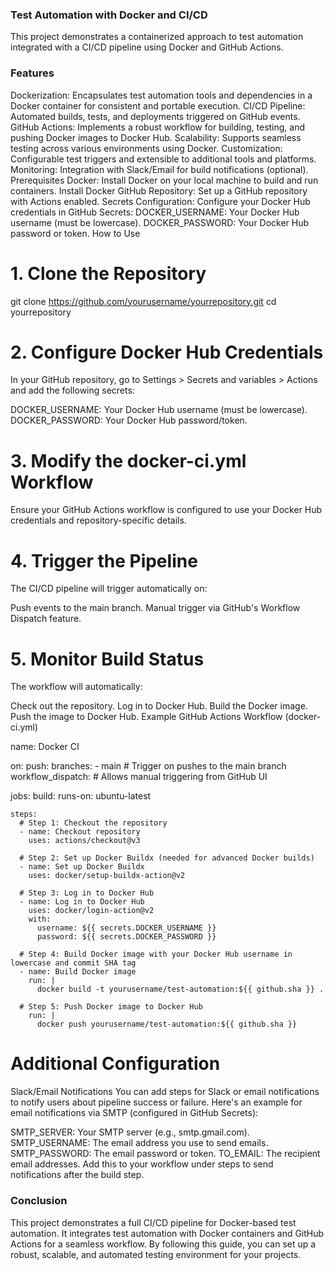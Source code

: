 ### Test Automation with Docker and CI/CD
This project demonstrates a containerized approach to test automation integrated with a CI/CD pipeline using Docker and GitHub Actions.

### Features
Dockerization: Encapsulates test automation tools and dependencies in a Docker container for consistent and portable execution.
CI/CD Pipeline: Automated builds, tests, and deployments triggered on GitHub events.
GitHub Actions: Implements a robust workflow for building, testing, and pushing Docker images to Docker Hub.
Scalability: Supports seamless testing across various environments using Docker.
Customization: Configurable test triggers and extensible to additional tools and platforms.
Monitoring: Integration with Slack/Email for build notifications (optional).
Prerequisites
Docker: Install Docker on your local machine to build and run containers.
Install Docker
GitHub Repository: Set up a GitHub repository with Actions enabled.
Secrets Configuration: Configure your Docker Hub credentials in GitHub Secrets:
DOCKER_USERNAME: Your Docker Hub username (must be lowercase).
DOCKER_PASSWORD: Your Docker Hub password or token.
How to Use
# 1. Clone the Repository
   git clone https://github.com/yourusername/yourrepository.git
   cd yourrepository

# 2. Configure Docker Hub Credentials
In your GitHub repository, go to Settings > Secrets and variables > Actions and add the following secrets:

DOCKER_USERNAME: Your Docker Hub username (must be lowercase).
DOCKER_PASSWORD: Your Docker Hub password/token.

# 3. Modify the docker-ci.yml Workflow
Ensure your GitHub Actions workflow is configured to use your Docker Hub credentials and repository-specific details.

# 4. Trigger the Pipeline
The CI/CD pipeline will trigger automatically on:

Push events to the main branch.
Manual trigger via GitHub's Workflow Dispatch feature.

# 5. Monitor Build Status
The workflow will automatically:

Check out the repository.
Log in to Docker Hub.
Build the Docker image.
Push the image to Docker Hub.
Example GitHub Actions Workflow (docker-ci.yml)

name: Docker CI

on:
  push:
    branches:
      - main  # Trigger on pushes to the main branch
  workflow_dispatch:  # Allows manual triggering from GitHub UI

jobs:
  build:
    runs-on: ubuntu-latest

    steps:
      # Step 1: Checkout the repository
      - name: Checkout repository
        uses: actions/checkout@v3

      # Step 2: Set up Docker Buildx (needed for advanced Docker builds)
      - name: Set up Docker Buildx
        uses: docker/setup-buildx-action@v2

      # Step 3: Log in to Docker Hub
      - name: Log in to Docker Hub
        uses: docker/login-action@v2
        with:
          username: ${{ secrets.DOCKER_USERNAME }}
          password: ${{ secrets.DOCKER_PASSWORD }}

      # Step 4: Build Docker image with your Docker Hub username in lowercase and commit SHA tag
      - name: Build Docker image
        run: |
          docker build -t yourusername/test-automation:${{ github.sha }} .

      # Step 5: Push Docker image to Docker Hub
        run: |
          docker push yourusername/test-automation:${{ github.sha }}

# Additional Configuration
Slack/Email Notifications
You can add steps for Slack or email notifications to notify users about pipeline success or failure. Here's an example for email notifications via SMTP (configured in GitHub Secrets):

SMTP_SERVER: Your SMTP server (e.g., smtp.gmail.com).
SMTP_USERNAME: The email address you use to send emails.
SMTP_PASSWORD: The email password or token.
TO_EMAIL: The recipient email addresses.
Add this to your workflow under steps to send notifications after the build step.

### Conclusion
This project demonstrates a full CI/CD pipeline for Docker-based test automation.
It integrates test automation with Docker containers and GitHub Actions for a seamless workflow.
By following this guide, you can set up a robust, scalable, and automated testing environment for your projects.
   
